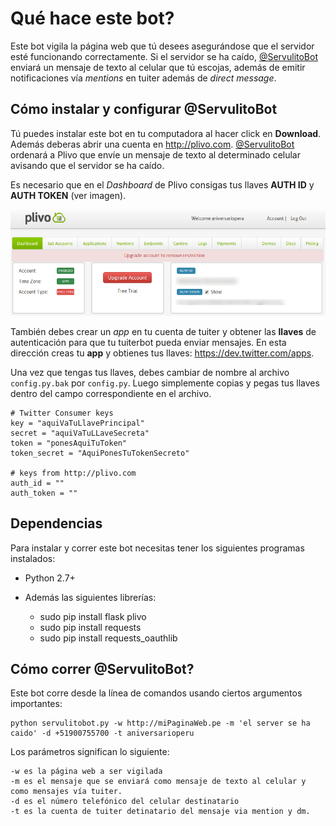 # Qué hace este bot?
Este bot vigila la página web que tú desees asegurándose que el servidor esté
funcionando correctamente. Si el servidor se ha caído,
[@ServulitoBot](https://twitter.com/ServulitoBot) enviará un mensaje de texto
al celular que tú escojas, además de emitir notificaciones vía *mentions* en
tuiter además de *direct message*.

## Cómo instalar y configurar @ServulitoBot
Tú puedes instalar este bot en tu computadora al hacer click en **Download**.
Además deberas abrir una cuenta en <http://plivo.com>. [@ServulitoBot](https://twitter.com/ServulitoBot)
ordenará a Plivo que envíe un mensaje de texto al determinado celular avisando
que el servidor se ha caído.

Es necesario que en el *Dashboard* de Plivo consigas tus llaves **AUTH ID** y
**AUTH TOKEN** (ver imagen).

![](plivo_keys.png)

También debes crear un *app* en tu cuenta de tuiter y obtener las **llaves** de
autenticación para que tu tuiterbot pueda enviar mensajes. En esta dirección
creas tu **app** y obtienes tus llaves: <https://dev.twitter.com/apps>.

Una vez que tengas tus llaves, debes cambiar de nombre al archivo
``config.py.bak`` por ``config.py``. Luego simplemente copias y pegas tus
llaves dentro del campo correspondiente en el archivo.

    # Twitter Consumer keys
    key = "aquiVaTuLlavePrincipal"
    secret = "aquiVaTuLLaveSecreta"
    token = "ponesAquiTuToken"
    token_secret = "AquiPonesTuTokenSecreto"

    # keys from http://plivo.com
    auth_id = ""
    auth_token = ""


## Dependencias
Para instalar y correr este bot necesitas tener los siguientes programas
instalados:

* Python 2.7+
* Además las siguientes librerías:
    
    * sudo pip install flask plivo
    * sudo pip install requests
    * sudo pip install requests_oauthlib

## Cómo correr @ServulitoBot?
Este bot corre desde la línea de comandos usando ciertos argumentos
importantes:

    python servulitobot.py -w http://miPaginaWeb.pe -m 'el server se ha caido' -d +51900755700 -t aniversarioperu

Los parámetros significan lo siguiente:

    -w es la página web a ser vigilada
    -m es el mensaje que se enviará como mensaje de texto al celular y como mensajes vía tuiter.
    -d es el número telefónico del celular destinatario
    -t es la cuenta de tuiter detinatario del mensaje via mention y dm.


